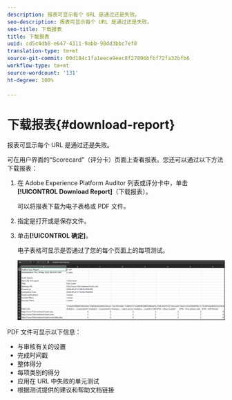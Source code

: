 ```yaml
---
description: 报表可显示每个 URL 是通过还是失败。
seo-description: 报表可显示每个 URL 是通过还是失败。
seo-title: 下载报表
title: 下载报表
uuid: cd5c4db8-e647-4311-9abb-98dd3bbc7ef8
translation-type: tm+mt
source-git-commit: 00d184c1fa1eece9eec8f27896bfbf72fa32bfb6
workflow-type: tm+mt
source-wordcount: '131'
ht-degree: 100%

---
```



# 下载报表{#download-report}

报表可显示每个 URL 是通过还是失败。

可在用户界面的“Scorecard”（评分卡）页面上查看报表。您还可以通过以下方法下载报表：

1. 在 Adobe Experience Platform Auditor 列表或评分卡中，单击 **[!UICONTROL Download Report]**（下载报表）。

   可以将报表下载为电子表格或 PDF 文件。
1. 指定是打开或是保存文件。

1. 单击&#x200B;**[!UICONTROL 确定]**。

   电子表格可显示是否通过了您的每个页面上的每项测试。

   ![](assets/sheet.png)

PDF 文件可显示以下信息：

* 与审核有关的设置
* 完成时间戳
* 整体得分
* 每项类别的得分
* 应用在 URL 中失败的单元测试
* 根据测试提供的建议和帮助文档链接
